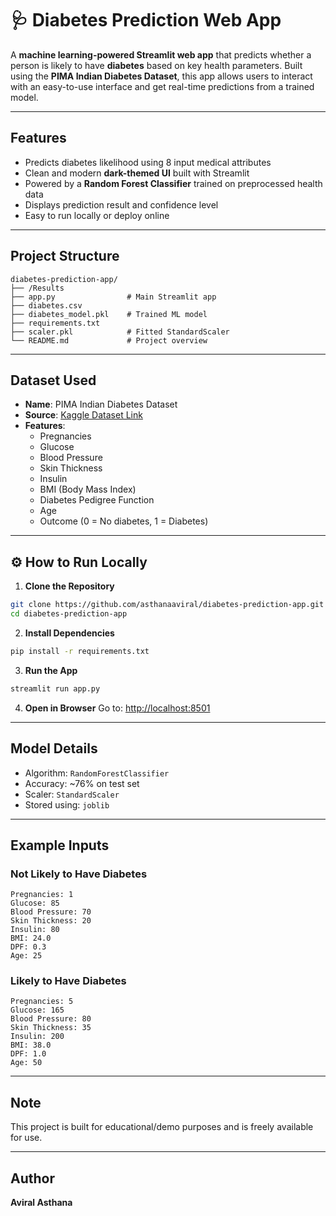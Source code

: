# 🩺 Diabetes Prediction Web App

A **machine learning-powered Streamlit web app** that predicts whether a person is likely to have **diabetes** based on key health parameters. Built using the **PIMA Indian Diabetes Dataset**, this app allows users to interact with an easy-to-use interface and get real-time predictions from a trained model.

---

## Features

- Predicts diabetes likelihood using 8 input medical attributes
- Clean and modern **dark-themed UI** built with Streamlit
- Powered by a **Random Forest Classifier** trained on preprocessed health data
- Displays prediction result and confidence level
- Easy to run locally or deploy online

---


## Project Structure

```
diabetes-prediction-app/
├── /Results
├── app.py                # Main Streamlit app
├── diabetes.csv          
├── diabetes_model.pkl    # Trained ML model
├── requirements.txt              
├── scaler.pkl            # Fitted StandardScaler
└── README.md             # Project overview
```

---

## Dataset Used

- **Name**: PIMA Indian Diabetes Dataset
- **Source**: [Kaggle Dataset Link](https://www.kaggle.com/datasets/uciml/pima-indians-diabetes-database)
- **Features**:
  - Pregnancies
  - Glucose
  - Blood Pressure
  - Skin Thickness
  - Insulin
  - BMI (Body Mass Index)
  - Diabetes Pedigree Function
  - Age
  - Outcome (0 = No diabetes, 1 = Diabetes)

---

## ⚙️ How to Run Locally

1. **Clone the Repository**

```bash
git clone https://github.com/asthanaaviral/diabetes-prediction-app.git
cd diabetes-prediction-app
```

2. **Install Dependencies**

```bash
pip install -r requirements.txt
```

3. **Run the App**

```bash
streamlit run app.py
```

4. **Open in Browser** Go to: [http://localhost:8501](http://localhost:8501)

---

## Model Details

- Algorithm: `RandomForestClassifier`
- Accuracy: \~76% on test set
- Scaler: `StandardScaler`
- Stored using: `joblib`

---

## Example Inputs

### Not Likely to Have Diabetes

```
Pregnancies: 1
Glucose: 85
Blood Pressure: 70
Skin Thickness: 20
Insulin: 80
BMI: 24.0
DPF: 0.3
Age: 25
```

### Likely to Have Diabetes

```
Pregnancies: 5
Glucose: 165
Blood Pressure: 80
Skin Thickness: 35
Insulin: 200
BMI: 38.0
DPF: 1.0
Age: 50
```

---

## Note
This project is built for educational/demo purposes and is freely available for use.

---

## Author

**Aviral Asthana**
